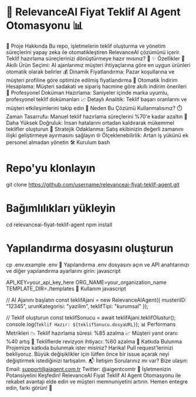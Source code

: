 # 🤖 RelevanceAI Fiyat Teklif AI Agent Otomasyonu 📊
📌 Proje Hakkında
Bu repo, işletmelerin teklif oluşturma ve yönetim süreçlerini yapay zeka ile otomatikleştiren RelevanceAI çözümünü içerir. Teklif hazırlama süreçlerinizi dönüştürmeye hazır mısınız? 🚀
✨ Özellikler
🧠 Akıllı Ürün Seçimi: AI ajanlarımız müşteri ihtiyaçlarına göre en uygun ürünleri otomatik olarak belirler
💰 Dinamik Fiyatlandırma: Pazar koşullarına ve müşteri profiline göre optimize edilmiş fiyatlandırma
🔄 Otomatik İndirim Hesaplama: Müşteri sadakati ve sipariş hacmine göre akıllı indirim önerileri
📄 Profesyonel Doküman Hazırlama: Saniyeler içinde marka uyumlu, profesyonel teklif dokümanları
📈 Detaylı Analitik: Teklif başarı oranlarını ve müşteri etkileşimlerini takip edin
🚀 Neden Bu Çözümü Kullanmalısınız?
⏱️ Zaman Tasarrufu: Manuel teklif hazırlama süreçlerini %70'e kadar azaltın
🎯 Daha Yüksek Doğruluk: İnsan hatalarını ortadan kaldırarak mükemmel teklifler oluşturun
💼 Stratejik Odaklanma: Satış ekibinizin değerli zamanını ilişki geliştirmeye ayırmasını sağlayın
🌐 Ölçeklenebilirlik: Artan iş yükünü ek personel almadan yönetin
🛠️ Kurulum
bash


# Repo'yu klonlayın
git clone https://github.com/username/relevanceai-fiyat-teklif-agent.git

# Bağımlılıkları yükleyin
cd relevanceai-fiyat-teklif-agent
npm install

# Yapılandırma dosyasını oluşturun
cp .env.example .env
🔧 Yapılandırma
.env dosyasını açın ve API anahtarınızı ve diğer yapılandırma ayarlarını girin:
javascript


API_KEY=your_api_key_here
ORG_NAME=your_organization_name
TEMPLATE_DIR=./templates
🚀 Kullanım
javascript


// AI Ajanını başlatın
const teklifAjani = new RelevanceAIAgent({
  musteriID: "12345",
  urunKategorisi: "yazilim",
  teklifTipi: "kurumsal"
});

// Teklif oluşturun
const teklifSonucu = await teklifAjani.teklifOlustur();
console.log(`Teklif Hazır: ${teklifSonucu.dosyaURL}`);
📊 Performans Metrikleri
📉 Teklif hazırlama süresi: %85 azalma
📈 Müşteri yanıt oranı: %40 artış
🔄 Tekliflerde revizyon ihtiyacı: %60 azalma
🤝 Katkıda Bulunma
Projemize katkıda bulunmak ister misiniz? Harika! Pull request'lerinizi bekliyoruz. Büyük değişiklikler için lütfen önce bir issue açarak neyi değiştirmek istediğinizi tartışalım.
📬 İletişim
Sorularınız mı var? Bize ulaşın:
Email: support@aiagent.com.tr
Twitter: @aigentcomtr
🌟 İşletmenizin Potansiyelini Keşfedin!
RelevanceAI Fiyat Teklif AI Agent Otomasyonu ile rekabet avantajı elde edin ve müşteri memnuniyetini artırın. Hemen entegre edin, farkı görün! 💯

